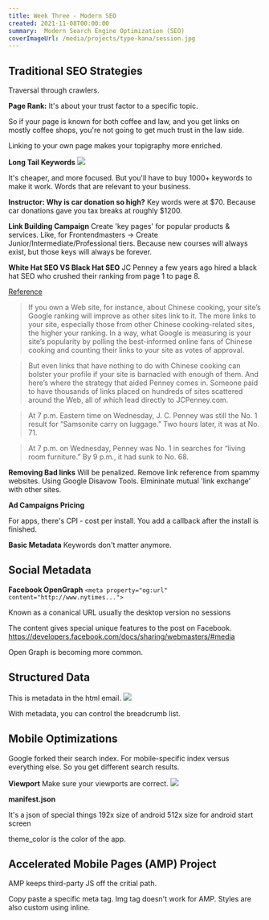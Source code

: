 ```yaml
---
title: Week Three - Modern SEO
created: 2021-11-08T00:00:00
summary:  Modern Search Engine Optimization (SEO)
coverImageUrl: /media/projects/type-kana/session.jpg
---
```


<script context="module">
  import { load } from "./_load"
  export { load }
</script>



## Traditional SEO Strategies

Traversal through crawlers. 

**Page Rank:**
It's about your trust factor to a specific topic. 

So if your page is known for both coffee and law, and you get links on mostly coffee shops, you're not going to get much trust in the law side. 

Linking to your own page makes your topigraphy more enriched. 

**Long Tail Keywords**
![](https://i.imgur.com/lC18GRn.png)

It's cheaper, and more focused. But you'll have to buy 1000+ keywords to make it work.
Words that are relevant to your business.


**Instructor: Why is car donation so high?**
Key words were at $70. 
Because car donations gave you tax breaks at roughly $1200. 


**Link Building Campaign**
Create 'key pages' for popular products & services.
Like, for Frontendmasters -> Create Junior/Intermediate/Professional tiers.
Because new courses will always exist, but those keys will always be forever.


**White Hat SEO VS Black Hat SEO**
JC Penney a few years ago hired a black hat SEO who crushed their ranking from page 1 to page 8.

[Reference](https://www.nytimes.com/2011/02/13/business/13search.html)

> If you own a Web site, for instance, about Chinese cooking, your site’s Google ranking will improve as other sites link to it. The more links to your site, especially those from other Chinese cooking-related sites, the higher your ranking. In a way, what Google is measuring is your site’s popularity by polling the best-informed online fans of Chinese cooking and counting their links to your site as votes of approval.

> But even links that have nothing to do with Chinese cooking can bolster your profile if your site is barnacled with enough of them. And here’s where the strategy that aided Penney comes in. Someone paid to have thousands of links placed on hundreds of sites scattered around the Web, all of which lead directly to JCPenney.com.

> At 7 p.m. Eastern time on Wednesday, J. C. Penney was still the No. 1 result for “Samsonite carry on luggage.”
> Two hours later, it was at No. 71.

> At 7 p.m. on Wednesday, Penney was No. 1 in searches for “living room furniture.”
> By 9 p.m., it had sunk to No. 68.

**Removing Bad links**
Will be penalized.
Remove link reference from spammy websites.
Using Google Disavow Tools. 
Elmininate mutual 'link exchange' with other sites.


**Ad Campaigns Pricing**

For apps, there's CPI - cost per install. 
You add a callback after the install is finished.



**Basic Metadata**
Keywords don't matter anymore.

## Social Metadata

**Facebook OpenGraph**
`<meta property="og:url" content="http://www.nytimes...">`

Known as a conanical URL
usually the desktop version
no sessions

The content gives special unique features to the post on Facebook.
https://developers.facebook.com/docs/sharing/webmasters/#media

Open Graph is becoming more common. 

## Structured Data

This is metadata in the html email. 
![](https://i.imgur.com/r4xnWJi.png)


With metadata, you can control the breadcrumb list. 


## Mobile Optimizations

Google forked their search index. 
For mobile-specific index versus everything else. 
So you get different search results.


**Viewport**
Make sure your viewports are correct.
![](https://i.imgur.com/ZKde67P.png)


**manifest.json**

It's a json of special things
192x size of android
512x size for android start screen

theme_color is the color of the app. 


## Accelerated Mobile Pages (AMP) Project

AMP keeps third-party JS off the critial path.

Copy paste a specific meta tag.
Img tag doesn't work for AMP.
Styles are also custom using inline.
